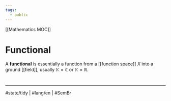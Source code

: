 ```yaml
---
tags:
  - public
---
```

[[Mathematics MOC]]
# Functional

A **functional** is essentially a function from a [[function space]] $X$ into a ground [[field]], usually $\mathbb{K}=\mathbb{C}$ or $\mathbb{K}=\mathbb{R}$.


#
---
#state/tidy | #lang/en | #SemBr
